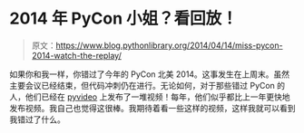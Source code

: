 # 2014 年 PyCon 小姐？看回放！

> 原文：<https://www.blog.pythonlibrary.org/2014/04/14/miss-pycon-2014-watch-the-replay/>

如果你和我一样，你错过了今年的 PyCon 北美 2014。这事发生在上周末。虽然主要会议已经结束，但代码冲刺仍在进行。无论如何，对于那些错过 PyCon 的人，他们已经在 [pyvideo](http://pyvideo.org/category/50/pycon-us-2014) 上发布了一堆视频！每年，他们似乎都比上一年更快地发布视频。我自己也觉得这很棒。我期待着看一些这样的视频，这样我就可以看到我错过了什么。